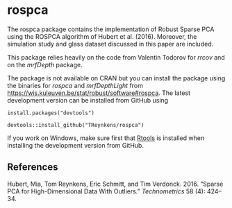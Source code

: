 <!-- README.md is generated from README.Rmd. Please edit that file -->
rospca
======

The rospca package contains the implementation of Robust Sparse PCA using the ROSPCA algorithm of Hubert et al. (2016). Moreover, the simulation study and glass dataset discussed in this paper are included.

This package relies heavily on the code from Valentin Todorov for *rrcov* and on the *mrfDepth* package.

The package is not available on CRAN but you can install the package using the binaries for *rospca* and *mrfDepthLight* from <https://wis.kuleuven.be/stat/robust/software#rospca>. The latest development version can be installed from GitHub using

    install.packages("devtools")

    devtools::install_github("TReynkens/rospca")

If you work on Windows, make sure first that [Rtools](https://cran.r-project.org/bin/windows/Rtools/) is installed when installing the development version from GitHub.

References
----------

Hubert, Mia, Tom Reynkens, Eric Schmitt, and Tim Verdonck. 2016. “Sparse PCA for High-Dimensional Data With Outliers.” *Technometrics* 58 (4): 424–34.
